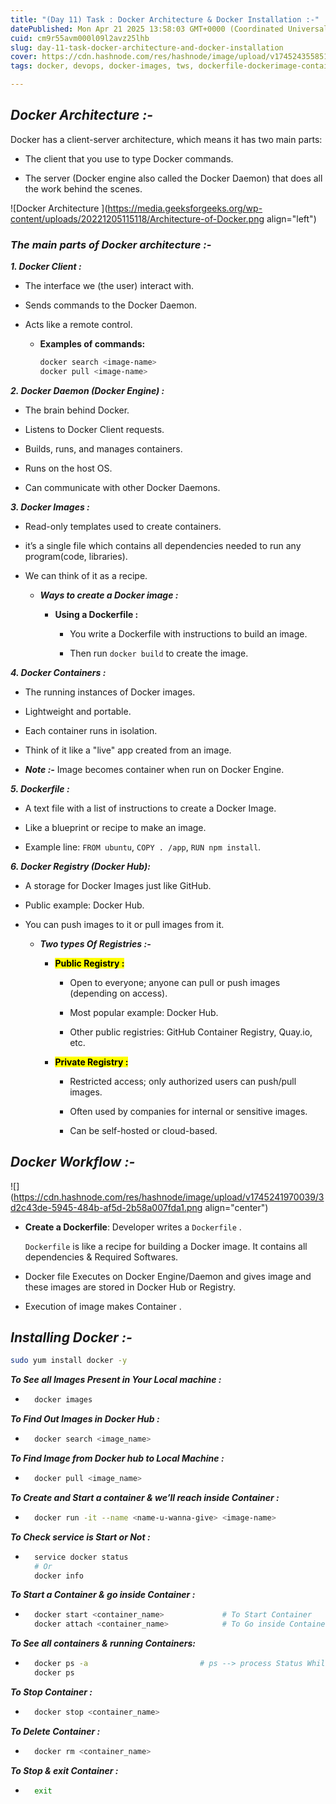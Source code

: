 ```yaml
---
title: "(Day 11) Task : Docker Architecture & Docker Installation :-"
datePublished: Mon Apr 21 2025 13:58:03 GMT+0000 (Coordinated Universal Time)
cuid: cm9r55avm000l09l2avz25lhb
slug: day-11-task-docker-architecture-and-docker-installation
cover: https://cdn.hashnode.com/res/hashnode/image/upload/v1745243558513/1606ca7e-3303-44a3-a2b4-6e5145a0ce96.webp
tags: docker, devops, docker-images, tws, dockerfile-dockerimage-containerization-devops-containerizationtechnology-dockerbuild-dockerrun-dockercontainer-dockercompose-dockerhub-containerdeployment-cloudnative-containerizationbestpractices-devopstools-cicd-feel-free-to-select-the-relevant-hashtags-based-on-the-specific-focus-of-your-blog-post, twsbashblazechallenge-trainwithshubham, 90-days-of-devops-challenge, twscommunity, 11-day-of-90-days-of-devops

---
```


## ***Docker Architecture :-***

Docker has a client-server architecture, which means it has two main parts:

* The client that you use to type Docker commands.
    
* The server (Docker engine also called the Docker Daemon) that does all the work behind the scenes.
    

![Docker Architecture ](https://media.geeksforgeeks.org/wp-content/uploads/20221205115118/Architecture-of-Docker.png align="left")

### ***The main parts of Docker architecture :-***

***1\. Docker Client :***

* The interface we (the user) interact with.
    
* Sends commands to the Docker Daemon.
    
* Acts like a remote control.
    
    * **Examples of commands:**
        
        ```bash
        docker search <image-name>
        docker pull <image-name>
        ```
        

***2\. Docker Daemon (Docker Engine) :***

* The brain behind Docker.
    
* Listens to Docker Client requests.
    
* Builds, runs, and manages containers.
    
* Runs on the host OS.
    
* Can communicate with other Docker Daemons.
    

***3\. Docker Images :***

* Read-only templates used to create containers.
    
* it’s a single file which contains all dependencies needed to run any program(code, libraries).
    
* We can think of it as a recipe.
    
    * ***Ways to create a Docker image :***
        
        * **Using a Dockerfile :**
            
            * You write a Dockerfile with instructions to build an image.
                
            * Then run `docker build` to create the image.
                

***4\. Docker Containers :***

* The running instances of Docker images.
    
* Lightweight and portable.
    
* Each container runs in isolation.
    
* Think of it like a "live" app created from an image.
    
* ***Note :-*** Image becomes container when run on Docker Engine.
    

***5\. Dockerfile :***

* A text file with a list of instructions to create a Docker Image.
    
* Like a blueprint or recipe to make an image.
    
* Example line: `FROM ubuntu`, `COPY . /app`, `RUN npm install`.
    

***6\. Docker Registry (Docker Hub):***

* A storage for Docker Images just like GitHub.
    
* Public example: Docker Hub.
    
* You can push images to it or pull images from it.
    
    * ***Two types Of Registries :-***
        
        * **<mark>Public Registry :</mark>**
            
            * Open to everyone; anyone can pull or push images (depending on access).
                
            * Most popular example: Docker Hub.
                
            * Other public registries: GitHub Container Registry, Quay.io, etc.
                
        * **<mark>Private Registry :</mark>**
            
            * Restricted access; only authorized users can push/pull images.
                
            * Often used by companies for internal or sensitive images.
                
            * Can be self-hosted or cloud-based.
                

## ***Docker Workflow :-***

![](https://cdn.hashnode.com/res/hashnode/image/upload/v1745241970039/3d2c43de-5945-484b-af5d-2b58a007fda1.png align="center")

* **Create a Dockerfile**: Developer writes a `Dockerfile` .
    
    `Dockerfile` is like a recipe for building a Docker image. It contains all dependencies & Required Softwares.
    
* Docker file Executes on Docker Engine/Daemon and gives image and these images are stored in Docker Hub or Registry.
    
* Execution of image makes Container .
    

## ***Installing Docker :-***

```bash
sudo yum install docker -y
```

***To See all Images Present in Your Local machine :***

* ```bash
    docker images
    ```
    

***To Find Out Images in Docker Hub :***

* ```bash
    docker search <image_name>
    ```
    

***To Find Image from Docker hub to Local Machine :***

* ```bash
    docker pull <image_name> 
    ```
    

***To Create and Start a container & we’ll reach inside Container :***

* ```bash
    docker run -it --name <name-u-wanna-give> <image-name>
    ```
    

***To Check service is Start or Not :***

* ```bash
    service docker status
    # Or 
    docker info
    ```
    

***To Start a Container & go inside Container :***

* ```bash
    docker start <container_name>             # To Start Container
    docker attach <container_name>            # To Go inside Container
    ```
    

***To See all containers & running Containers:***

* ```bash
    docker ps -a                         # ps --> process Status While -a is all containers
    docker ps
    ```
    

***To Stop Container :***

* ```bash
    docker stop <container_name>
    ```
    

***To Delete Container :***

* ```bash
    docker rm <container_name>
    ```
    

***To Stop & exit Container :***

* ```bash
    exit
    ```
